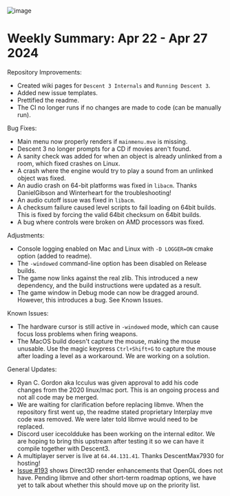 ![image](https://github.com/DescentDevelopers/Descent3/assets/47716344/a772b8e6-4b2f-4606-aa3f-35208189d11b)

# Weekly Summary: Apr 22 - Apr 27 2024

Repository Improvements:
- Created wiki pages for `Descent 3 Internals` and `Running Descent 3`.
- Added new issue templates.
- Prettified the readme.
- The CI no longer runs if no changes are made to code (can be manually run).

Bug Fixes:
- Main menu now properly renders if `mainmenu.mve` is missing.
- Descent 3 no longer prompts for a CD if movies aren't found.
- A sanity check was added for when an object is already unlinked from a room, which fixed crashes on Linux.
- A crash where the engine would try to play a sound from an unlinked object was fixed.
- An audio crash on 64-bit platforms was fixed in `libacm`. Thanks DanielGibson and Winterheart for the troubleshooting!
- An audio cutoff issue was fixed in `libacm`.
- A checksum failure caused level scripts to fail loading on 64bit builds. This is fixed by forcing the valid 64bit checksum on 64bit builds.
- A bug where controls were broken on AMD processors was fixed.


Adjustments:
- Console logging enabled on Mac and Linux with `-D LOGGER=ON` cmake option (added to readme).
- The `-windowed` command-line option has been disabled on Release builds.
- The game now links against the real zlib. This introduced a new dependency, and the build instructions were updated as a result.
- The game window in Debug mode can now be dragged around. However, this introduces a bug. See Known Issues.

Known Issues:
- The hardware cursor is still active in `-windowed` mode, which can cause focus loss problems when firing weapons.
- The MacOS build doesn't capture the mouse, making the mouse unusable. Use the magic keypress `Ctrl+Shift+G` to capture the mouse after loading a level as a workaround. We are working on a solution.

General Updates:
- Ryan C. Gordon aka Icculus was given approval to add his code changes from the 2020 linux/mac port. This is an ongoing process and not all code may be merged.
- We are waiting for clarification before replacing libmve. When the repository first went up, the readme stated proprietary Interplay mve code was removed. We were later told libmve would need to be replaced.
- Discord user icecoldduke has been working on the internal editor. We are hoping to bring this upstream after testing it so we can have it compile together with Descent3.
- A multiplayer server is live at `64.44.131.41`. Thanks DescentMax7930 for hosting!
- [Issue #193](https://github.com/DescentDevelopers/Descent3/issues/193) shows Direct3D render enhancements that OpenGL does not have. Pending libmve and other short-term roadmap options, we have yet to talk about whether this should move up on the priority list.
